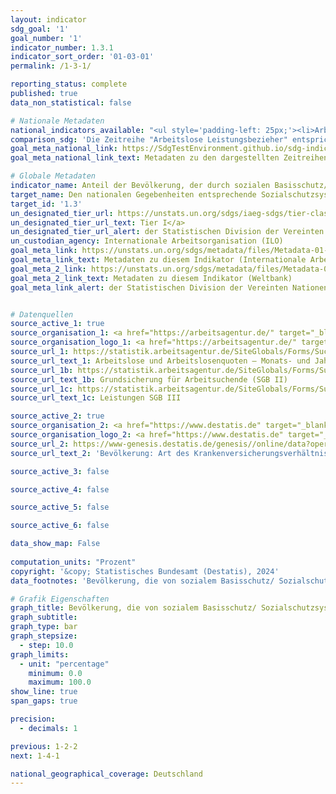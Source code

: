 ```yaml
---
layout: indicator    
sdg_goal: '1'    
goal_number: '1'    
indicator_number: 1.3.1    
indicator_sort_order: '01-03-01'    
permalink: /1-3-1/    

reporting_status: complete    
published: true    
data_non_statistical: false    

# Nationale Metadaten    
national_indicators_available: "<ul style='padding-left: 25px;'><li>Arbeitslose Leistungsbezieher</li> <li> Bevölkerung mit Krankenversicherungsschutz</li></ul>"    
comparison_sdg: 'Die Zeitreihe "Arbeitslose Leistungsbezieher" entspricht den UN-Metadaten. Die Zeitreihe "Bevölkerung mit Krankenversicherungsschutz" bietet zusätzliche Informationen.'    
goal_meta_national_link: https://SdgTestEnvironment.github.io/sdg-indicators/public/Meta/1.3.1.pdf
goal_meta_national_link_text: Metadaten zu den dargestellten Zeitreihen    

# Globale Metadaten    
indicator_name: Anteil der Bevölkerung, der durch sozialen Basisschutz/ Sozialschutzsysteme abgedeckt ist, nach Geschlecht, mit getrennter Ausweisung der Kinder, Arbeitslosen, älteren Menschen, Menschen mit Behinderungen, Schwangeren, Neugeborenen, Opfer von Arbeitsunfällen, Armen und Schwachen    
target_name: Den nationalen Gegebenheiten entsprechende Sozialschutzsysteme und -maßnahmen für alle umsetzen, einschließlich eines Basisschutzes, und bis 2030 eine breite Versorgung der Armen und Schwachen erreichen    
target_id: '1.3'    
un_designated_tier_url: https://unstats.un.org/sdgs/iaeg-sdgs/tier-classification/'    
un_designated_tier_url_text: Tier I</a>    
un_designated_tier_url_alert: der Statistischen Division der Vereinten Nationen    
un_custodian_agency: Internationale Arbeitsorganisation (ILO)    
goal_meta_link: https://unstats.un.org/sdgs/metadata/files/Metadata-01-03-01a.pdf    
goal_meta_link_text: Metadaten zu diesem Indikator (Internationale Arbeitsorganisation)
goal_meta_2_link: https://unstats.un.org/sdgs/metadata/files/Metadata-01-03-01b.pdf
goal_meta_2_link_text: Metadaten zu diesem Indikator (Weltbank)    
goal_meta_link_alert: der Statistischen Division der Vereinten Nationen    


# Datenquellen
source_active_1: true
source_organisation_1: <a href="https://arbeitsagentur.de/" target="_blank"> Bundesagentur für Arbeit (BA) </a>
source_organisation_logo_1: <a href="https://arbeitsagentur.de/" target="_blank"><img src="https://sdg-indikatoren.de/public/OrgImgDe/ba.png" alt="Logo ba" style="height:60px; width:148px"/></a>
source_url_1: https://statistik.arbeitsagentur.de/SiteGlobals/Forms/Suche/Einzelheftsuche_Formular.html?nn=1184484&topic_f=alo-zeitreihe-dwo
source_url_text_1: Arbeitslose und Arbeitslosenquoten – Monats- und Jahreszahlen ab 1950, Tabelle 2.6.1
source_url_1b: https://statistik.arbeitsagentur.de/SiteGlobals/Forms/Suche/Einzelheftsuche_Formular.html?nn=1524052&topic_f=zeitreihekreise-zr-gruarb
source_url_text_1b: Grundsicherung für Arbeitsuchende (SGB II)
source_url_1c: https://statistik.arbeitsagentur.de/SiteGlobals/Forms/Suche/Einzelheftsuche_Formular.html?nn=1524082&topic_f=arbeitslosengeld-zr-alg
source_url_text_1c: Leistungen SGB III

source_active_2: true
source_organisation_2: <a href="https://www.destatis.de" target="_blank"> Statistisches Bundesamt (Destatis) </a>
source_organisation_logo_2: <a href="https://www.destatis.de" target="_blank"><img src="https://sdg-indikatoren.de/public/OrgImgDe/destatis.png" alt="Logo destatis" style="height:60px; width:148px"/></a>
source_url_2: https://www-genesis.destatis.de/genesis//online/data?operation=table&code=12211-9016&bypass=true&language=de
source_url_text_2: 'Bevölkerung: Art des Krankenversicherungsverhältnisses  – GENESIS online 12211-9016'

source_active_3: false

source_active_4: false

source_active_5: false

source_active_6: false

data_show_map: False    
  
computation_units: "Prozent"    
copyright: '&copy; Statistisches Bundesamt (Destatis), 2024'    
data_footnotes: 'Bevölkerung, die von sozialem Basisschutz/ Sozialschutzsystemen erfasst wird.<br>• SGB: Sozialgesetzbuch.'    

# Grafik Eigenschaften    
graph_title: Bevölkerung, die von sozialem Basisschutz/ Sozialschutzsystemen erfasst wird
graph_subtitle:     
graph_type: bar
graph_stepsize:
  - step: 10.0    
graph_limits:
  - unit: "percentage"
    minimum: 0.0
    maximum: 100.0
show_line: true
span_gaps: true

precision:
  - decimals: 1    

previous: 1-2-2    
next: 1-4-1    

national_geographical_coverage: Deutschland    
---
```


<span></span>

